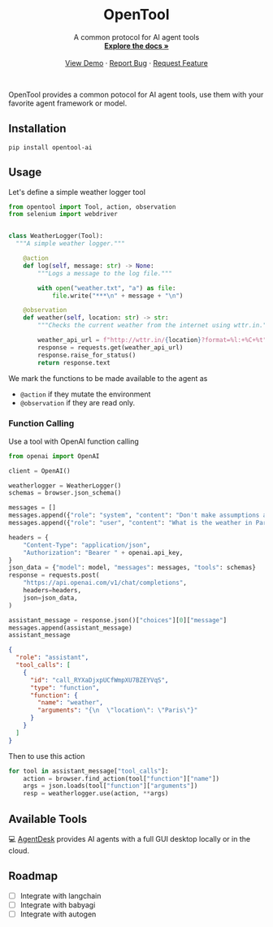<!-- PROJECT LOGO -->
<br />
<p align="center">
  <!-- <a href="https://github.com/agentsea/skillpacks">
    <img src="https://project-logo.png" alt="Logo" width="80">
  </a> -->

  <h1 align="center">OpenTool</h1>

  <p align="center">
    A common protocol for AI agent tools
    <br />
    <a href="https://github.com/agentsea/opentool"><strong>Explore the docs »</strong></a>
    <br />
    <br />
    <a href="https://github.com/agentsea/opentool">View Demo</a>
    ·
    <a href="https://github.com/agentsea/opentool/issues">Report Bug</a>
    ·
    <a href="https://github.com/agentsea/opentool/issues">Request Feature</a>
  </p>
  <br>
</p>

OpenTool provides a common potocol for AI agent tools, use them with your favorite agent framework or model.

## Installation

```
pip install opentool-ai
```

## Usage

Let's define a simple weather logger tool

```python
from opentool import Tool, action, observation
from selenium import webdriver


class WeatherLogger(Tool):
  """A simple weather logger."""

    @action
    def log(self, message: str) -> None:
        """Logs a message to the log file."""

        with open("weather.txt", "a") as file:
            file.write("***\n" + message + "\n")

    @observation
    def weather(self, location: str) -> str:
        """Checks the current weather from the internet using wttr.in."""

        weather_api_url = f"http://wttr.in/{location}?format=%l:+%C+%t"
        response = requests.get(weather_api_url)
        response.raise_for_status()
        return response.text

```

We mark the functions to be made available to the agent as

- `@action` if they mutate the environment
- `@observation` if they are read only.

### Function Calling

Use a tool with OpenAI function calling

```python
from openai import OpenAI

client = OpenAI()

weatherlogger = WeatherLogger()
schemas = browser.json_schema()

messages = []
messages.append({"role": "system", "content": "Don't make assumptions about what values to plug into functions. Ask for clarification if a user request is ambiguous."})
messages.append({"role": "user", "content": "What is the weather in Paris?"})

headers = {
    "Content-Type": "application/json",
    "Authorization": "Bearer " + openai.api_key,
}
json_data = {"model": model, "messages": messages, "tools": schemas}
response = requests.post(
    "https://api.openai.com/v1/chat/completions",
    headers=headers,
    json=json_data,
)

assistant_message = response.json()["choices"][0]["message"]
messages.append(assistant_message)
assistant_message
```

```json
{
  "role": "assistant",
  "tool_calls": [
    {
      "id": "call_RYXaDjxpUCfWmpXU7BZEYVqS",
      "type": "function",
      "function": {
        "name": "weather",
        "arguments": "{\n  \"location\": \"Paris\"}"
      }
    }
  ]
}
```

Then to use this action

```python
for tool in assistant_message["tool_calls"]:
    action = browser.find_action(tool["function"]["name"])
    args = json.loads(tool["function"]["arguments"])
    resp = weatherlogger.use(action, **args)
```

## Available Tools

:computer: [AgentDesk](https://github.com/agentsea/agentdesk) provides AI agents with a full GUI desktop locally or in the cloud.

## Roadmap

- [ ] Integrate with langchain
- [ ] Integrate with babyagi
- [ ] Integrate with autogen
